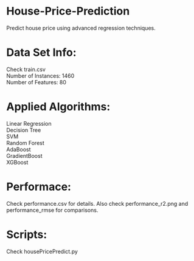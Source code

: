 # House-Price-Prediction
Predict house price using advanced regression techniques.

# Data Set Info: 
Check train.csv<br/>
Number of Instances: 1460<br/>
Number of Features: 80<br/>

# Applied Algorithms:
Linear Regression<br/>
Decision Tree<br/>
SVM<br/>
Random Forest<br/>
AdaBoost<br/>
GradientBoost<br/>
XGBoost<br/>

# Performace:
Check performance.csv for details. Also check performance_r2.png and performance_rmse for comparisons.

# Scripts:
Check housePricePredict.py
